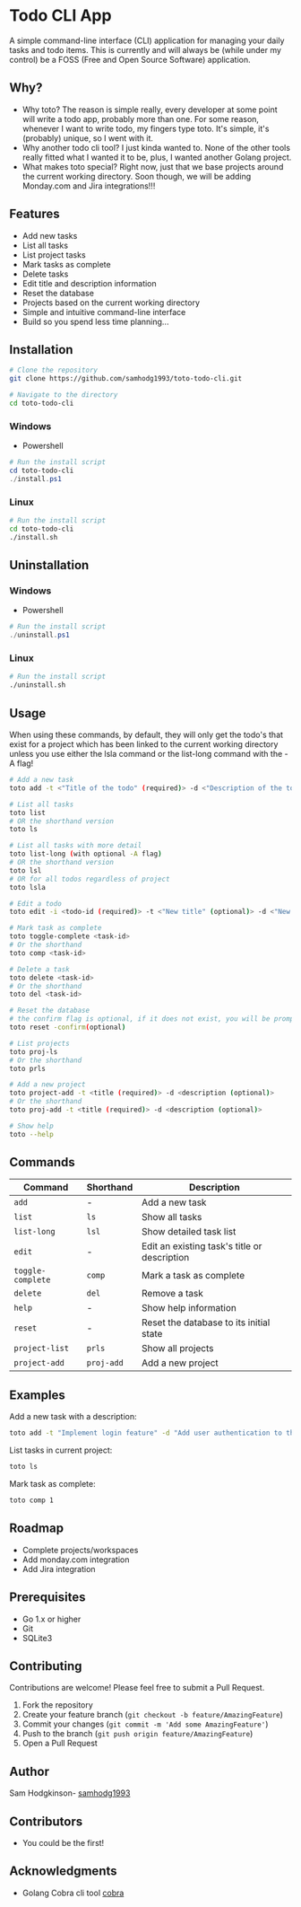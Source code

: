 # Todo CLI App

A simple command-line interface (CLI) application for managing your daily tasks and todo items. This is currently and will always be (while under my control) be a FOSS (Free and Open Source Software) application.

## Why?
- Why toto?
The reason is simple really, every developer at some point will write a todo app, probably more than one. For some reason, whenever I want to write todo, my fingers type toto. It's simple, it's (probably) unique, so I went with it. 
- Why another todo cli tool?
I just kinda wanted to. None of the other tools really fitted what I wanted it to be, plus, I wanted another Golang project.
- What makes toto special?
Right now, just that we base projects around the current working directory. Soon though, we will be adding Monday.com and Jira integrations!!!

## Features

- Add new tasks
- List all tasks
- List project tasks
- Mark tasks as complete
- Delete tasks
- Edit title and description information
- Reset the database
- Projects based on the current working directory
- Simple and intuitive command-line interface
- Build so you spend less time planning...

## Installation

```bash
# Clone the repository
git clone https://github.com/samhodg1993/toto-todo-cli.git

# Navigate to the directory
cd toto-todo-cli
```

### Windows
- Powershell
```powershell
# Run the install script 
cd toto-todo-cli
./install.ps1
```

### Linux
```bash
# Run the install script
cd toto-todo-cli
./install.sh
```

## Uninstallation

### Windows
- Powershell
```powershell
# Run the install script 
./uninstall.ps1
```

### Linux
```bash
# Run the install script
./uninstall.sh
```

## Usage

When using these commands, by default, they will only get the todo's that exist for a project which has been linked to the current working directory unless you use either the lsla command or the list-long command with the -A flag!

```bash
# Add a new task
toto add -t <"Title of the todo" (required)> -d <"Description of the todo" (optional)> -c <"Created time" (optional)> -u <"updated time" (optional)>

# List all tasks
toto list
# OR the shorthand version 
toto ls

# List all tasks with more detail
toto list-long (with optional -A flag)
# OR the shorthand version 
toto lsl
# OR for all todos regardless of project 
toto lsla

# Edit a todo
toto edit -i <todo-id (required)> -t <"New title" (optional)> -d <"New description" (optional)> 

# Mark task as complete
toto toggle-complete <task-id>
# Or the shorthand
toto comp <task-id>

# Delete a task
toto delete <task-id>
# Or the shorthand
toto del <task-id>

# Reset the database
# the confirm flag is optional, if it does not exist, you will be prompted to confirm the action
toto reset -confirm(optional) 

# List projects 
toto proj-ls 
# Or the shorthand 
toto prls 

# Add a new project 
toto project-add -t <title (required)> -d <description (optional)>
# Or the shorthand
toto proj-add -t <title (required)> -d <description (optional)>

# Show help
toto --help
```

## Commands

| Command | Shorthand | Description |
|---------|-----------|-------------|
| `add`   | -         | Add a new task |
| `list`  | `ls`      | Show all tasks |
| `list-long` | `lsl` | Show detailed task list |
| `edit`  | -        | Edit an existing task's title or description |
| `toggle-complete` | `comp` | Mark a task as complete |
| `delete` | `del`    | Remove a task |
| `help`   | -        | Show help information |
| `reset`  | -        | Reset the database to its initial state |
| `project-list` | `prls` | Show all projects |
| `project-add` | `proj-add`    | Add a new project |


## Examples

Add a new task with a description:
```bash
toto add -t "Implement login feature" -d "Add user authentication to the API"
```

List tasks in current project:
```bash
toto ls
```

Mark task as complete:
```bash
toto comp 1
```

## Roadmap 
- Complete projects/workspaces
- Add monday.com integration 
- Add Jira integration

## Prerequisites

- Go 1.x or higher
- Git
- SQLite3

## Contributing

Contributions are welcome! Please feel free to submit a Pull Request.

1. Fork the repository
2. Create your feature branch (`git checkout -b feature/AmazingFeature`)
3. Commit your changes (`git commit -m 'Add some AmazingFeature'`)
4. Push to the branch (`git push origin feature/AmazingFeature`)
5. Open a Pull Request

## Author

Sam Hodgkinson- [samhodg1993](https://github.com/samhodg1993)

## Contributors 

- You could be the first!

## Acknowledgments

- Golang Cobra cli tool [cobra](https://github.com/spf13/cobra)
